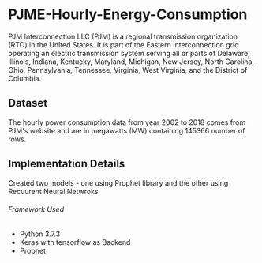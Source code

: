 # PJME-Hourly-Energy-Consumption
PJM Interconnection LLC (PJM) is a regional transmission organization (RTO) in the United States. It is part of the Eastern Interconnection grid operating an electric transmission system serving all or parts of Delaware, Illinois, Indiana, Kentucky, Maryland, Michigan, New Jersey, North Carolina, Ohio, Pennsylvania, Tennessee, Virginia, West Virginia, and the District of Columbia. 

## Dataset
The hourly power consumption data from year 2002 to 2018 comes from PJM's website and are in megawatts (MW) containing 145366 number of rows.

## Implementation Details 
Created two models - one using Prophet library and the other using Recuurent Neural Netwroks

###### Framework Used
- Python 3.7.3
- Keras with tensorflow as Backend
- Prophet
